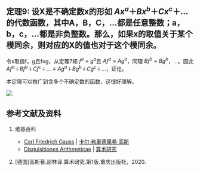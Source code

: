 ## 定理9: 设X是不确定数x的形如 $Ax^a＋Bx^b＋Cx^c＋…$的代数函数，其中A，B，C，…都是任意整数；a，b，c，…都是非负整数。那么，如果x的取值关于某个模同余，则对应的X的值也对于这个模同余。 

令x取值f，g且f≡g，从定理7知 $f^a ≡ g^a$且 $Af^a ≡ Ag^a$，同理 $Bf^b ≡ Bg^b$，…。因此 $Af^a＋Bf^b＋Cf^c＋… ≡ Ag^a＋Bg^b＋Cg^c＋…$，证讫。

本定理可以推广到含多个不确定数的函数，这很好理解。

![](/images/数论/高斯的算术研究中典型的推演实验/章1/定理9/9-1.jpg)

## 参考文献及资料

1. 维基百科
	- [Carl Friedrich Gauss](https://en.wikipedia.org/wiki/Carl_Friedrich_Gauss) | [卡尔·弗里德里希·高斯](https://zh.wikipedia.org/wiki/%E5%8D%A1%E7%88%BE%C2%B7%E5%BC%97%E9%87%8C%E5%BE%B7%E9%87%8C%E5%B8%8C%C2%B7%E9%AB%98%E6%96%AF) 
	- [Disquisitiones Arithmeticae](https://en.wikipedia.org/wiki/Disquisitiones_Arithmeticae) | [算术研究](https://zh.wikipedia.org/wiki/算术研究) 

2. [德国]高斯著.邵林译.算术研究.第1版.重庆出版社，2020.



